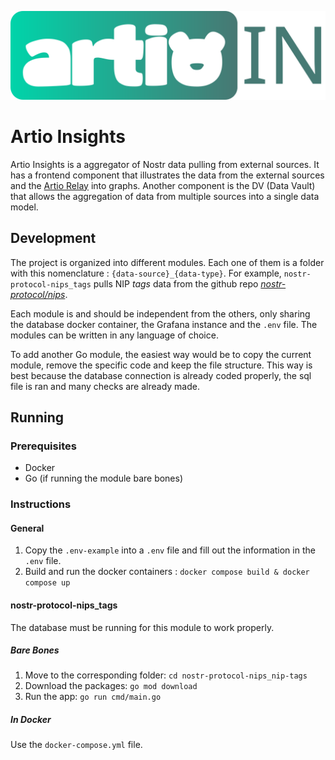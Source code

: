 <p align="center">
  <img src="identity/logo_insights.svg" />
</p>

# Artio Insights

Artio Insights is a aggregator of Nostr data pulling from external sources. It has a frontend component that illustrates the data from the external sources and the [Artio Relay](https://github.com/SEG-UNIBE/artio-relay) into graphs.
Another component is the DV (Data Vault) that allows the aggregation of data from multiple sources into a single data model.
## Development 

The project is organized into different modules. Each one of them is a folder with this nomenclature : `{data-source}_{data-type}`. For example, `nostr-protocol-nips_tags` pulls NIP *tags* data from the github repo [*nostr-protocol/nips*](https://github.com/nostr-protocol/nips).

Each module is and should be independent from the others, only sharing the database docker container, the Grafana instance and the `.env` file. The modules can be written in any language of choice.

To add another Go module, the easiest way would be to copy the current module, remove the specific code and keep the file structure. This way is best because the database connection is already coded properly, the sql file is ran and many checks are already made.

## Running

### Prerequisites

- Docker
- Go (if running the module bare bones)

### Instructions

#### General

1. Copy the `.env-example` into a `.env` file and fill out the information in the `.env` file.
2. Build and run the docker containers : `docker compose build & docker compose up`

#### nostr-protocol-nips_tags

The database must be running for this module to work properly.

##### Bare Bones

1. Move to the corresponding folder: `cd nostr-protocol-nips_nip-tags`
2. Download the packages: `go mod download`
3. Run the app: `go run cmd/main.go`

##### In Docker

Use the `docker-compose.yml` file.

